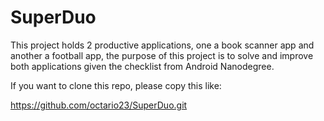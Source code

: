 # SuperDuo
This project holds 2 productive applications, one a book scanner app and another a football app, the purpose of this project is to solve and improve both applications given the checklist from Android Nanodegree.

If you want to clone this repo, please copy this like:

https://github.com/octario23/SuperDuo.git
